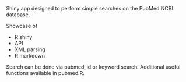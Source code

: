 Shiny app designed to perform simple searches on the PubMed NCBI database. 

Showcase of 
- R shiny
- API 
- XML parsing 
- R markdown

Search can be done via pubmed_id or keyword search. 
Additional useful functions available in pubmed.R. 
